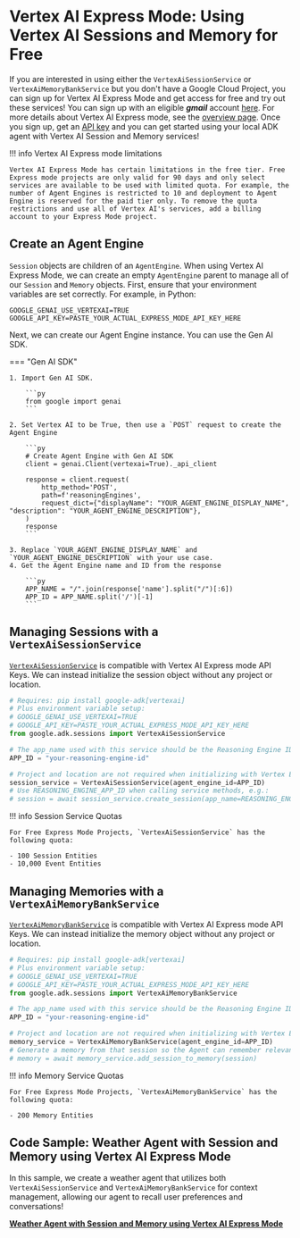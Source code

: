 # Vertex AI Express Mode: Using Vertex AI Sessions and Memory for Free

If you are interested in using either the `VertexAiSessionService` or `VertexAiMemoryBankService` but you don't have a Google Cloud Project, you can sign up for Vertex AI Express Mode and get access
for free and try out these services! You can sign up with an eligible ***gmail*** account [here](https://console.cloud.google.com/expressmode). For more details about Vertex AI Express mode, see the [overview page](https://cloud.google.com/vertex-ai/generative-ai/docs/start/express-mode/overview).
Once you sign up, get an [API key](https://cloud.google.com/vertex-ai/generative-ai/docs/start/express-mode/overview#api-keys) and you can get started using your local ADK agent with Vertex AI Session and Memory services!

!!! info Vertex AI Express mode limitations

    Vertex AI Express Mode has certain limitations in the free tier. Free Express mode projects are only valid for 90 days and only select services are available to be used with limited quota. For example, the number of Agent Engines is restricted to 10 and deployment to Agent Engine is reserved for the paid tier only. To remove the quota restrictions and use all of Vertex AI's services, add a billing account to your Express Mode project.

## Create an Agent Engine

`Session` objects are children of an `AgentEngine`. When using Vertex AI Express Mode, we can create an empty `AgentEngine` parent to manage all of our `Session` and `Memory` objects.
First, ensure that your environment variables are set correctly. For example, in Python:

```env title="weather_agent/.env"
GOOGLE_GENAI_USE_VERTEXAI=TRUE
GOOGLE_API_KEY=PASTE_YOUR_ACTUAL_EXPRESS_MODE_API_KEY_HERE
```

Next, we can create our Agent Engine instance. You can use the Gen AI SDK.

=== "Gen AI SDK"

    1. Import Gen AI SDK.

        ```py
        from google import genai
        ```

    2. Set Vertex AI to be True, then use a `POST` request to create the Agent Engine
        
        ```py
        # Create Agent Engine with Gen AI SDK
        client = genai.Client(vertexai=True)._api_client

        response = client.request(
            http_method='POST',
            path=f'reasoningEngines',
            request_dict={"displayName": "YOUR_AGENT_ENGINE_DISPLAY_NAME", "description": "YOUR_AGENT_ENGINE_DESCRIPTION"},
        )
        response
        ```

    3. Replace `YOUR_AGENT_ENGINE_DISPLAY_NAME` and `YOUR_AGENT_ENGINE_DESCRIPTION` with your use case.
    4. Get the Agent Engine name and ID from the response

        ```py
        APP_NAME = "/".join(response['name'].split("/")[:6])
        APP_ID = APP_NAME.split('/')[-1]
        ```

## Managing Sessions with a `VertexAiSessionService`

[`VertexAiSessionService`](session.md###sessionservice-implementations) is compatible with Vertex AI Express mode API Keys. We can 
instead initialize the session object without any project or location.

```py
# Requires: pip install google-adk[vertexai]
# Plus environment variable setup:
# GOOGLE_GENAI_USE_VERTEXAI=TRUE
# GOOGLE_API_KEY=PASTE_YOUR_ACTUAL_EXPRESS_MODE_API_KEY_HERE
from google.adk.sessions import VertexAiSessionService

# The app_name used with this service should be the Reasoning Engine ID or name
APP_ID = "your-reasoning-engine-id"

# Project and location are not required when initializing with Vertex Express Mode
session_service = VertexAiSessionService(agent_engine_id=APP_ID)
# Use REASONING_ENGINE_APP_ID when calling service methods, e.g.:
# session = await session_service.create_session(app_name=REASONING_ENGINE_APP_ID, user_id= ...)
```

!!! info Session Service Quotas

    For Free Express Mode Projects, `VertexAiSessionService` has the following quota:

    - 100 Session Entities
    - 10,000 Event Entities

## Managing Memories with a `VertexAiMemoryBankService`

[`VertexAiMemoryBankService`](memory.md###memoryservice-implementations) is compatible with Vertex AI Express mode API Keys. We can 
instead initialize the memory object without any project or location.

```py
# Requires: pip install google-adk[vertexai]
# Plus environment variable setup:
# GOOGLE_GENAI_USE_VERTEXAI=TRUE
# GOOGLE_API_KEY=PASTE_YOUR_ACTUAL_EXPRESS_MODE_API_KEY_HERE
from google.adk.sessions import VertexAiMemoryBankService

# The app_name used with this service should be the Reasoning Engine ID or name
APP_ID = "your-reasoning-engine-id"

# Project and location are not required when initializing with Vertex Express Mode
memory_service = VertexAiMemoryBankService(agent_engine_id=APP_ID)
# Generate a memory from that session so the Agent can remember relevant details about the user
# memory = await memory_service.add_session_to_memory(session)
```

!!! info Memory Service Quotas

    For Free Express Mode Projects, `VertexAiMemoryBankService` has the following quota:

    - 200 Memory Entities

## Code Sample: Weather Agent with Session and Memory using Vertex AI Express Mode

In this sample, we create a weather agent that utilizes both `VertexAiSessionService` and `VertexAiMemoryBankService` for context management, allowing our agent to recall user preferences and conversations!

**[Weather Agent with Session and Memory using Vertex AI Express Mode](https://github.com/google/adk-docs/blob/main/examples/python/notebooks/express-mode-weather-agent.ipynb)**
